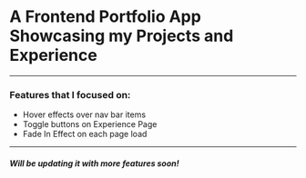 <h1>A Frontend Portfolio App Showcasing my Projects and Experience</h1>

<hr/>

<h3>Features that I focused on:</h3>
<ul>
  <li>Hover effects over nav bar items</li>
  <li>Toggle buttons on Experience Page</li>
  <li>Fade In Effect on each page load</li>
</ul>
<hr/>
<h5>Will be updating it with more features soon!</h5>
